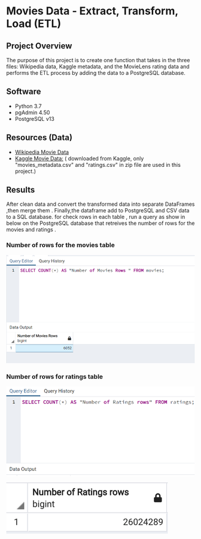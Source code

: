 # Movies Data - Extract, Transform, Load (ETL)

## Project Overview

The purpose of this project is to create one function that takes in the three files: Wikipedia data, Kaggle metadata, and the MovieLens rating data and performs the ETL process by adding the data to a PostgreSQL database.



## Software
- Python 3.7
- pgAdmin 4.50
- PostgreSQL v13


## Resources (Data)
- [Wikipedia Movie Data ](https://github.com/NadaAdem/-Movies-ETL/blob/main/Resources/wikipedia-movies.json)
- [Kaggle Movie Data:](https://www.kaggle.com/rounakbanik/the-movies-dataset) ( downloaded from Kaggle, only "movies_metadata.csv" and "ratings.csv" in zip file  are used in this project.)




## Results
After clean data and convert the transformed data into separate DataFrames ,then merge them . Finally,the dataframe add  to PostgreSQL and CSV data to a SQL database.        for check rows in each table , run a query as  show in below  on the PostgreSQL database that retreives the number of rows for the movies and ratings .

### Number of rows for the movies table 

![image](https://github.com/NadaAdem/-Movies-ETL/blob/main/Resources/movies_query.png)


### Number of rows for  ratings table 

![image](https://github.com/NadaAdem/-Movies-ETL/blob/main/Resources/ratings_query2.png)

![image](https://github.com/NadaAdem/-Movies-ETL/blob/main/Resources/ratings_query.png)

